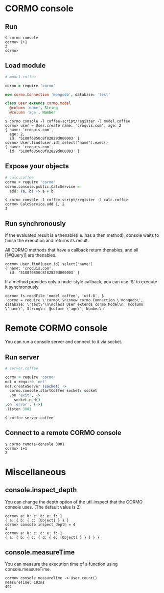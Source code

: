 # CORMO console

## Run

```
$ cormo console
cormo> 1+1
2
cormo>
```

## Load module

```coffeescript
# model.coffee

cormo = require 'cormo'

new cormo.Connection 'mongodb', database: 'test'

class User extends cormo.Model
  @column 'name', String
  @column 'age', Number
```

```
$ cormo console -l coffee-script/register -l model.coffee
cormo> user = User.create name: 'croquis.com', age: 2
{ name: 'croquis.com',
  age: 2,
  id: '5180f6850c8f82829d000003' }
cormo> User.find(user.id).select('name').exec()
{ name: 'croquis.com',
  id: '5180f6850c8f82829d000003' }
```

## Expose your objects

```coffeescript
# calc.coffee
cormo = require 'cormo'
cormo.console.public.CalcService =
  add: (a, b) -> a + b
```

```
$ cormo console -l coffee-script/register -l calc.coffee
cormo> CalcService.add 1, 2
3
```


## Run synchronously

If the evaluated result is a thenable(i.e. has a then method),
console waits to finish the execution and returns its result.

All CORMO methods that have a callback return thenables, and all [[#Query]] are thenables.

```
cormo> User.find(user.id).select('name')
{ name: 'croquis.com',
  id: '5180f6850c8f82829d000003' }
```

If a method provides only a node-style callback, you can use '$' to execute it synchronously.

```
cormo> fs.readFile 'model.coffee', 'utf-8', $
'cormo = require \'cormo\'\n\nnew cormo.Connection \'mongodb\', database: \'test\'\n\nclass User extends cormo.Model\n  @column \'name\', String\n  @column \'age\', Number\n'
```

# Remote CORMO console

You can run a console server and connect to it via socket.

## Run server

```coffeescript
# server.coffee

cormo = require 'cormo'
net = require 'net'
net.createServer (socket) ->
  cormo.console.startCoffee socket: socket
  .on 'exit', ->
    socket.end()
.on 'error', (->)
.listen 3001
```

```
$ coffee server.coffee
```

## Connect to a remote CORMO console

```
$ cormo remote-console 3001
cormo> 1+1
2
```

# Miscellaneous

## console.inspect_depth

You can change the depth option of the util.inspect that the CORMO console uses.
(The default value is 2)

```
cormo> a: b: c: d: e: f: 1
{ a: { b: { c: [Object] } } }
cormo> console.inspect_depth = 4
4
cormo> a: b: c: d: e: f: 1
{ a: { b: { c: { d: { e: [Object] } } } } }
```

## console.measureTime

You can measure the execution time of a function using console.measureTime.

```
cormo> console.measureTime -> User.count()
measureTime: 193ms
492
```
